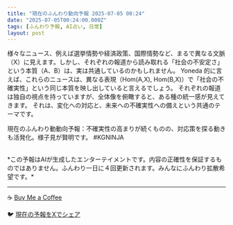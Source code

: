 ```yaml
---
title: "現在のふんわり動向予報 2025-07-05 00:24"
date: "2025-07-05T00:24:00.000Z"
tags: [ふんわり予報, AI占い, 日常]
layout: post
---
```


様々なニュース、例えば選挙情勢や経済政策、国際情勢など、まるで異なる文脈（X）に見えます。しかし、それぞれの報道から読み取れる「社会の不安定さ」という本質（A、B）は、実は共通しているのかもしれません。  Yoneda 的に言えば、これらのニュースは、異なる表現（Hom(A,X), Hom(B,X)）で「社会の不確実性」という同じ本質を映し出していると言えるでしょう。  それぞれの報道は独自の視点を持っていますが、全体像を俯瞰すると、ある種の統一感が見えてきます。  それは、変化への対応と、未来への不確実性への備えという共通のテーマです。


現在のふんわり動動向予報：不確実性の高まりが続くものの、対応策を探る動きも活発化。様子見が賢明です。 #KGNINJA

<br>
*この予報はAIが生成したエンターテイメントです。内容の正確性を保証するものではありません。ふんわり一日に４回更新されます。みんなにふんわり拡散希望です。*

---
☕️ [Buy Me a Coffee](https://www.buymeacoffee.com/kgninja)

🐦 [現在の予報をXでシェア](https://twitter.com/intent/tweet?text=%E7%8F%BE%E5%9C%A8%E3%81%AE%E3%81%B5%E3%82%93%E3%82%8F%E3%82%8A%E4%BA%88%E5%A0%B1%3A%20%E3%80%8C%E6%A7%98%E3%80%85%E3%81%AA%E3%83%8B%E3%83%A5%E3%83%BC%E3%82%B9%E3%80%81%E4%BE%8B%E3%81%88%E3%81%B0%E9%81%B8%E6%8C%99%E6%83%85%E5%8B%A2%E3%82%84%E7%B5%8C%E6%B8%88%E6%94%BF%E7%AD%96%E3%80%81%E5%9B%BD%E9%9A%9B%E6%83%85%E5%8B%A2%E3%81%AA%E3%81%A9%E3%80%81%E3%81%BE%E3%82%8B%E3%81%A7%E7%95%B0%E3%81%AA%E3%82%8B%E6%96%87%E8%84%88%EF%BC%88X%EF%BC%89%E3%81%AB%E8%A6%8B%E3%81%88%E3%81%BE%E3%81%99%E3%80%82%E3%80%8D%23KGNINJA%20%E7%B6%9A%E3%81%8D%E3%81%AF%E3%83%96%E3%83%AD%E3%82%B0%E3%81%A7%EF%BC%81%F0%9F%91%87&url=https%3A%2F%2Fkg-ninja.github.io%2FFunwariyoso%2F)
